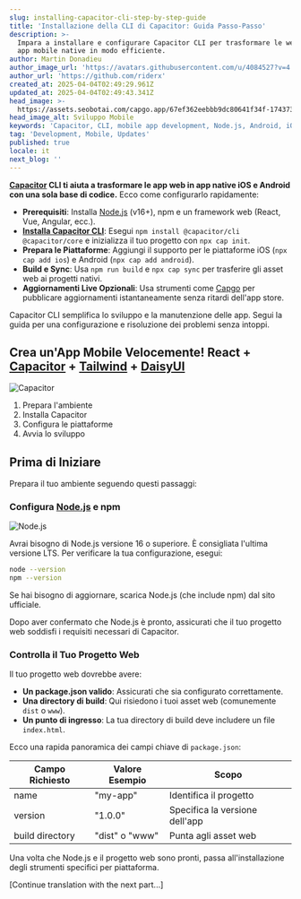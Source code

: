 ```yaml
---
slug: installing-capacitor-cli-step-by-step-guide
title: 'Installazione della CLI di Capacitor: Guida Passo-Passo'
description: >-
  Impara a installare e configurare Capacitor CLI per trasformare le web app in
  app mobile native in modo efficiente.
author: Martin Donadieu
author_image_url: 'https://avatars.githubusercontent.com/u/4084527?v=4'
author_url: 'https://github.com/riderx'
created_at: 2025-04-04T02:49:29.961Z
updated_at: 2025-04-04T02:49:43.341Z
head_image: >-
  https://assets.seobotai.com/capgo.app/67ef362eebbb9dc80641f34f-1743734983341.jpg
head_image_alt: Sviluppo Mobile
keywords: 'Capacitor, CLI, mobile app development, Node.js, Android, iOS, live updates'
tag: 'Development, Mobile, Updates'
published: true
locale: it
next_blog: ''
---
```

**[Capacitor](https://capacitorjs.com/) CLI ti aiuta a trasformare le app web in app native iOS e Android con una sola base di codice.** Ecco come configurarlo rapidamente:

-   **Prerequisiti**: Installa [Node.js](https://nodejs.org/en) (v16+), npm e un framework web (React, Vue, Angular, ecc.).
-   **[Installa Capacitor CLI](https://capgo.app/docs/cli/commands)**: Esegui `npm install @capacitor/cli @capacitor/core` e inizializza il tuo progetto con `npx cap init`.
-   **Prepara le Piattaforme**: Aggiungi il supporto per le piattaforme iOS (`npx cap add ios`) e Android (`npx cap add android`).
-   **Build e Sync**: Usa `npm run build` e `npx cap sync` per trasferire gli asset web ai progetti nativi.
-   **Aggiornamenti Live Opzionali**: Usa strumenti come [Capgo](https://capgo.app/) per pubblicare aggiornamenti istantaneamente senza ritardi dell'app store.

Capacitor CLI semplifica lo sviluppo e la manutenzione delle app. Segui la guida per una configurazione e risoluzione dei problemi senza intoppi.

## Crea un'App Mobile Velocemente! React + [Capacitor](https://capacitorjs.com/) + [Tailwind](https://tailwindcss.com/) + [DaisyUI](https://daisyui.com/)

![Capacitor](https://assets.seobotai.com/capgo.app/67ef362eebbb9dc80641f34f/7e137b9b90adb3934b29b03381f213c1.jpg)

<Steps>

1. Prepara l'ambiente
2. Installa Capacitor
3. Configura le piattaforme
4. Avvia lo sviluppo

</Steps>

## Prima di Iniziare

Prepara il tuo ambiente seguendo questi passaggi:

### Configura [Node.js](https://nodejs.org/en) e npm

![Node.js](https://assets.seobotai.com/capgo.app/67ef362eebbb9dc80641f34f/a74739743b1f15b8d0bf124a9c30cba9.jpg)

Avrai bisogno di Node.js versione 16 o superiore. È consigliata l'ultima versione LTS. Per verificare la tua configurazione, esegui:

```bash
node --version
npm --version
```

Se hai bisogno di aggiornare, scarica Node.js (che include npm) dal sito ufficiale.

Dopo aver confermato che Node.js è pronto, assicurati che il tuo progetto web soddisfi i requisiti necessari di Capacitor.

### Controlla il Tuo Progetto Web

Il tuo progetto web dovrebbe avere:

-   **Un package.json valido**: Assicurati che sia configurato correttamente.
-   **Una directory di build**: Qui risiedono i tuoi asset web (comunemente `dist` o `www`).
-   **Un punto di ingresso**: La tua directory di build deve includere un file `index.html`.

Ecco una rapida panoramica dei campi chiave di `package.json`:

| Campo Richiesto | Valore Esempio | Scopo |
| --- | --- | --- |
| name | "my-app" | Identifica il progetto |
| version | "1.0.0" | Specifica la versione dell'app |
| build directory | "dist" o "www" | Punta agli asset web |

Una volta che Node.js e il progetto web sono pronti, passa all'installazione degli strumenti specifici per piattaforma.

[Continue translation with the next part...]
